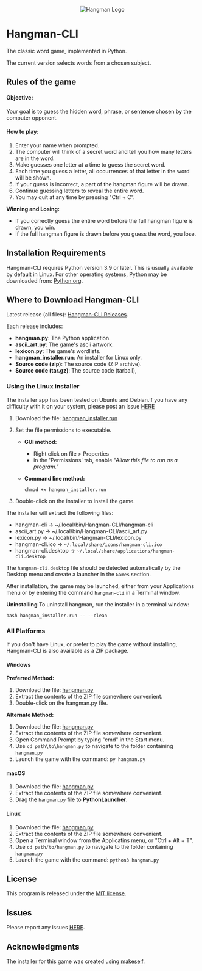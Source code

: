 <p align="center">
  <img src="hangman/hangman-cli.ico" alt="Hangman Logo">
</p>

# Hangman-CLI
The classic word game, implemented in Python.

The current version selects words from a chosen subject.

## Rules of the game
#### Objective:
Your goal is to guess the hidden word, phrase, or sentence chosen by the computer opponent.

#### How to play:
1. Enter your name when prompted.
2. The computer will think of a secret word and tell you how many letters are in the word.
3. Make guesses one letter at a time to guess the secret word.
4. Each time you guess a letter, all occurrences of that letter in the word will be shown.
5. If your guess is incorrect, a part of the hangman figure will be drawn.
6. Continue guessing letters to reveal the entire word.
7. You may quit at any time by pressing "Ctrl + C".

**Winning and Losing:**

* If you correctly guess the entire word before the full hangman figure is drawn, you win.
* If the full hangman figure is drawn before you guess the word, you lose.


## Installation Requirements
Hangman-CLI requires Python version 3.9 or later.
This is usually available by default in Linux.
For other operating systems, Python may be downloaded from:
[Python.org](https://www.python.org/downloads/).

## Where to Download Hangman-CLI
Latest release (all files):
[Hangman-CLI Releases](https://github.com/SteveDaulton/Hangman-CLI/releases/latest/).

Each release includes:
- **hangman.py**: The Python application.
- **ascii_art.py**: The game's ascii artwork.
- **lexicon.py**: The game's wordlists.
- **hangman_installer.run**: An installer for Linux only.
- **Source code (zip)**: The source code (ZIP archive).
- **Source code (tar.gz)**: The source code (tarball),

### Using the Linux installer
The installer app has been tested on Ubuntu and Debian.If you have any
difficulty with it on your system, please post an issue [HERE](https://github.com/SteveDaulton/Hangman-CLI/issues)

1. Download the file:
[hangman_installer.run](https://github.com/SteveDaulton/Hangman-CLI/releases/latest/download/hangman_installer.run)
2. Set the file permissions to executable.
   - **GUI method:**

     - Right click on file > Properties
     - in the 'Permissions' tab, enable _"Allow this file to run as a program."_

   - **Command line method:**

     `chmod +x hangman_installer.run`

3. Double-click on the installer to install the game.

The installer will extract the following files:
* hangman-cli -> ~/.local/bin/Hangman-CLI/hangman-cli
* ascii_art.py -> ~/.local/bin/Hangman-CLI/ascii_art.py
* lexicon.py -> ~/.local/bin/Hangman-CLI/lexicon.py
* hangman-cli.ico -> `~/.local/share/icons/hangman-cli.ico`
* hangman-cli.desktop -> `~/.local/share/applications/hangman-cli.desktop`

The `hangman-cli.desktop` file should be detected automatically by the
Desktop menu and create a launcher in the `Games` section.

After installation, the game may be launched, either from your Applications menu
or by entering the command `hangman-cli` in a Terminal window.

**Uninstalling**
To uninstall hangman, run the installer in a terminal window:

    bash hangman_installer.run -- --clean

### All Platforms
If you don't have Linux, or prefer to play the game without installing,
Hangman-CLI is also available as a ZIP package.

#### Windows
**Preferred Method:**
1. Download the file: 
[hangman.py](https://github.com/SteveDaulton/Hangman-CLI/releases/latest/download/hangman-cli.zip)
2. Extract the contents of the ZIP file somewhere convenient.
3. Double-click on the hangman.py file.

**Alternate Method:**
1. Download the file: 
[hangman.py](https://github.com/SteveDaulton/Hangman-CLI/releases/latest/download/hangman-cli.zip)
2. Extract the contents of the ZIP file somewhere convenient.
3. Open Command Prompt by typing "cmd" in the Start menu.
4. Use `cd path\to\hangman.py` to navigate to the folder containing `hangman.py`
5. Launch the game with the command: `py hangman.py`

#### macOS
1. Download the file: 
[hangman.py](https://github.com/SteveDaulton/Hangman-CLI/releases/latest/download/hangman.py)
2. Extract the contents of the ZIP file somewhere convenient.
3. Drag the `hangman.py` file to **PythonLauncher**.

#### Linux
1. Download the file: 
[hangman.py](https://github.com/SteveDaulton/Hangman-CLI/releases/latest/download/hangman-cli.zip)
2. Extract the contents of the ZIP file somewhere convenient.
3. Open a Terminal window from the Applicatins menu, or "Ctrl + Alt + T".
4. Use `cd path/to/hangman.py` to navigate to the folder containing `hangman.py`
5. Launch the game with the command: `python3 hangman.py`

## License
This program is released under the [MIT license](https://github.com/SteveDaulton/Hangman-CLI/blob/master/LICENSE).

## Issues
Please report any issues [HERE](https://github.com/SteveDaulton/Hangman-CLI/issues).

## Acknowledgments
The installer for this game was created using [makeself](https://makeself.io/).
